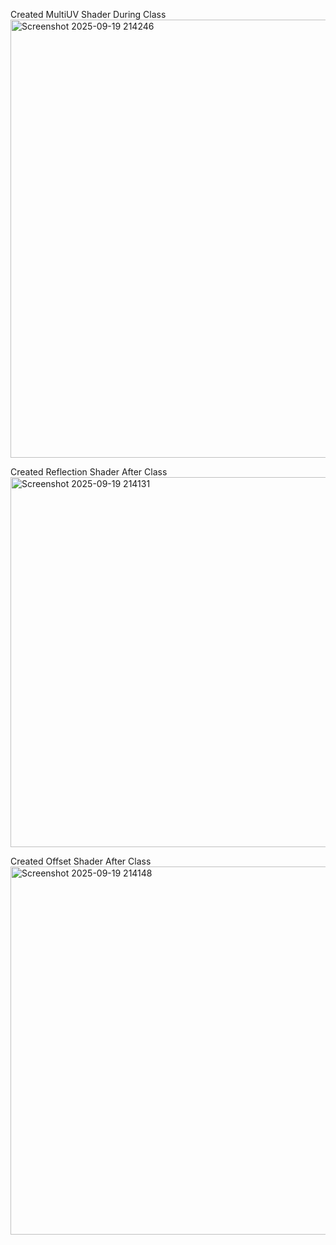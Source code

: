 Created MultiUV Shader During Class
<img width="1168" height="701" alt="Screenshot 2025-09-19 214246" src="https://github.com/user-attachments/assets/34b67809-f91b-44ae-bb5a-8efc2f381c68" />

Created Reflection Shader After Class
<img width="1207" height="592" alt="Screenshot 2025-09-19 214131" src="https://github.com/user-attachments/assets/22d1f2e3-2070-4406-9ebc-dd7d6e7d644b" />

Created Offset Shader After Class
<img width="1208" height="589" alt="Screenshot 2025-09-19 214148" src="https://github.com/user-attachments/assets/580f5a82-d87b-4e42-9cfc-0af2a9ccb8ba" />

